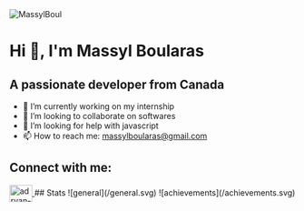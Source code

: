 <img src="https://komarev.com/ghpvc/?username=MassylBoul&label=Profile%20views&color=0e75b6&style=flat" alt="MassylBoul" />

# Hi 👋, I'm Massyl Boularas
## A passionate developer from Canada

- 🔭 I’m currently working on my internship
- 👯 I’m looking to collaborate on softwares
- 🤝 I’m looking for help with javascript
- 📫 How to reach me: massylboularas@gmail.com

## Connect with me:

<a href="https://www.linkedin.com/in/massyl-boularas-51a23a335" target="blank">
  <img align="center" 
       src="https://raw.githubusercontent.com/rahuldkjain/github-profile-readme-generator/master/src/images/icons/Social/linked-in-alt.svg" 
       alt="adryan-s-42288711a" height="30" width="40" />
</a>
## Stats
![general](/general.svg)
![achievements](/achievements.svg)
